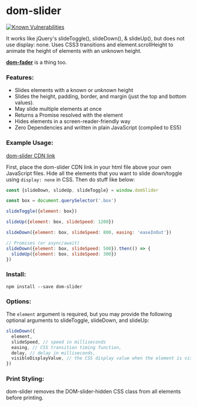 # dom-slider
[![Known Vulnerabilities](https://snyk.io/test/github/brentoncozby/dom-slider/badge.svg?targetFile=package.json)](https://snyk.io/test/github/brentoncozby/dom-slider?targetFile=package.json)

It works like jQuery's slideToggle(), slideDown(), &amp; slideUp(), but does not use display: none.
Uses CSS3 transitions and element.scrollHeight to animate the height of elements with an unknown height.

[**dom-fader**](https://github.com/BrentonCozby/dom-fader) is a thing too.

### Features:
* Slides elements with a known or *unknown* height
* Slides the height, padding, border, and margin (just the top and bottom values).
* May slide multiple elements at once
* Returns a Promise resolved with the element
* Hides elements in a screen-reader-friendly way
* Zero Dependencies and written in plain JavaScript (compiled to ES5)

### Example Usage:
[dom-slider CDN link](https://rawcdn.githack.com/BrentonCozby/dom-slider/bb278ecce78971ea910e8160c2013d5b31052940/dist/dom-slider.js)

First, place the dom-slider CDN link in your html file above your own JavaScript files. Hide all the elements that you want to slide down/toggle using `display: none` in CSS. Then do stuff like below:

```JavaScript
const {slideDown, slideUp, slideToggle} = window.domSlider

const box = document.querySelector('.box')

slideToggle({element: box})

slideUp({element: box, slideSpeed: 1200})

slideDown({element: box, slideSpeed: 800, easing: 'easeInOut'})

// Promises (or async/await)
slideDown({element: box, slideSpeed: 500}).then(() => {
  slideUp({element: box, slideSpeed: 300})
})
```

### Install:
```
npm install --save dom-slider
```

### Options:
The `element` argument is required, but you may provide the following optional arguments to slideToggle, slideDown, and slideUp:
```JavaScript
slideDown({
  element,
  slideSpeed, // speed in milliseconds
  easing, // CSS transition timing function,
  delay, // delay in milliseconds,
  visibleDisplayValue, // the CSS display value when the element is visible; the default value is "block"
})
```

### Print Styling:
dom-slider removes the DOM-slider-hidden CSS class from all elements before printing.
